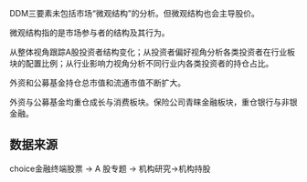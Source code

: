 DDM三要素未包括市场“微观结构”的分析。但微观结构也会主导股价。

微观结构指的是市场参与者的结构及其行为。

从整体视角跟踪A股投资者结构变化；从投资者偏好视角分析各类投资者在行业板块的配置比例；从行业影响力视角分析不同行业内各类投资者的持仓占比。

外资和公募基金持仓总市值和流通市值不断扩大。

外资与公募基金均重仓成长与消费板块。保险公司青睐金融板块，重仓银行与非银金融。


## 数据来源
choice金融终端股票 -> A 股专题 -> 机构研究->机构持股



